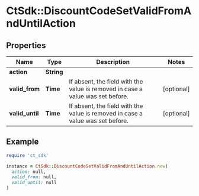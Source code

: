 # CtSdk::DiscountCodeSetValidFromAndUntilAction

## Properties

| Name | Type | Description | Notes |
| ---- | ---- | ----------- | ----- |
| **action** | **String** |  |  |
| **valid_from** | **Time** | If absent, the field with the value is removed in case a value was set before. | [optional] |
| **valid_until** | **Time** | If absent, the field with the value is removed in case a value was set before. | [optional] |

## Example

```ruby
require 'ct_sdk'

instance = CtSdk::DiscountCodeSetValidFromAndUntilAction.new(
  action: null,
  valid_from: null,
  valid_until: null
)
```

